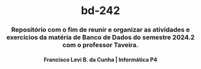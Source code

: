 <h1 align="center"> bd-242 </h1> 
<h3 align="center"> Repositório com o fim de reunir e organizar as atividades e exercícios da matéria de Banco de Dados do semestre 2024.2 com o professor Taveira. </h3>
<h4 align="center"> Francisco Levi B. da Cunha | Informática P4 </h4>
